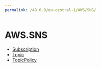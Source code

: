 ```yaml
---
permalink: /48.0.0/eu-central-1/AWS/SNS/
---
```


# AWS.SNS



* [Subscription](Subscription.md)
* [Topic](Topic.md)
* [TopicPolicy](TopicPolicy.md)